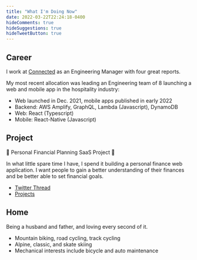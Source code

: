 ```yaml
---
title: "What I'm Doing Now"
date: 2022-03-22T22:24:18-0400
hideComments: true
hideSuggestions: true
hideTweetButton: true
---
```


## Career
I work at [Connected](https://connected.io) as an Engineering Manager with four great reports.

My most recent allocation was leading an Engineering team of 8 launching a web and mobile app in the hospitality industry:
- Web launched in Dec. 2021, mobile apps published in early 2022
- Backend: AWS Amplify, GraphQL, Lambda (Javascript), DynamoDB
- Web: React (Typescript)
- Mobile: React-Native (Javascript)

## Project
🚧 Personal Financial Planning SaaS Project 🚧

In what little spare time I have, I spend it building a personal finance web application.
I want people to gain a better understanding of their finances and be better able to set
financial goals.

- [Twitter Thread](https://twitter.com/MattDeLuco/status/1381814633951072257)
- [Projects](/projects)

## Home
Being a husband and father, and loving every second of it.

- Mountain biking, road cycling, track cycling
- Alpine, classic, and skate skiing
- Mechanical interests include bicycle and auto maintenance
